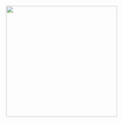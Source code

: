
<img src="https://i.ibb.co/HXP7cdt/he-made-hmself-nothing-he-humbled-himself-by-becoming-obedient-to-death-philippians-2-7-8.png" width="300" height="300"/></a>


